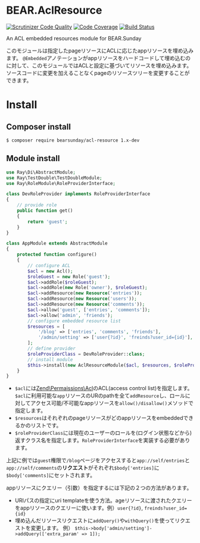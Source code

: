 # BEAR.AclResource

[![Scrutinizer Code Quality](https://scrutinizer-ci.com/g/bearsunday/BEAR.AclResourceModule/badges/quality-score.png?b=1.x)](https://scrutinizer-ci.com/g/bearsunday/BEAR.AclResourceModule/?branch=1.x)
[![Code Coverage](https://scrutinizer-ci.com/g/bearsunday/BEAR.AclResourceModule/badges/coverage.png?b=1.x)](https://scrutinizer-ci.com/g/bearsunday/BEAR.AclResourceModule/?branch=1.x)
[![Build Status](https://travis-ci.org/bearsunday/BEAR.AclResourceModule.svg?branch=1.x)](https://travis-ci.org/bearsunday/BEAR.AclResourceModule)

An ACL embedded resources module for BEAR.Sunday

このモジュールは指定したpageリソースにACLに応じたappリソースを埋め込みます。
`@Embedded`アノテーションがappリソースをハードコードして埋め込むのに対して、このモジュールではACLと設定に基づいてリソースを埋め込みます。
ソースコードに変更を加えることなくpageのリソースツリーを変更することができます。

# Install

## Composer install

    $ composer require bearsunday/acl-resource 1.x-dev
    
## Module install

```php
use Ray\Di\AbstractModule;
use Ray\TestDouble\TestDoubleModule;
use Ray\RoleModule\RoleProviderInterface;

class DevRoleProvider implements RoleProviderInterface
{
    // provide role
    public function get()
    {
        return 'guest';
    }
}

class AppModule extends AbstractModule
{
    protected function configure()
    {
        // configure ACL
        $acl = new Acl();
        $roleGuest = new Role('guest');
        $acl->addRole($roleGuest);
        $acl->addRole(new Role('owner'), $roleGuest);
        $acl->addResource(new Resource('entries'));
        $acl->addResource(new Resource('users'));
        $acl->addResource(new Resource('comments'));
        $acl->allow('guest', ['entries', 'comments']);
        $acl->allow('admin', 'friends');
        // configure embedded resource list
        $resources = [
            '/blog' => ['entries', 'comments', 'friends'],
            '/admin/setting' => ['user{?id}', 'freinds?user_id={id}'],
        ];
        // define provider
        $roleProviderClass = DevRoleProvider::class;
        // install module        
        $this->install(new AclResourceModule($acl, $resources, $roleProviderClass));
    }
}
```

 * `$acl`には[Zend\Permaissions\Acl](https://framework.zend.com/manual/2.2/en/modules/zend.permissions.acl.intro.html)のACL(access control list)を指定します。
`$acl`に利用可能な`app`リソースのURのpathを全て`addResource`し、ロールに対してアクセス可能/不可能なappリソースを`allow()/disallow()`メソッドで指定します。
 * `$resources`はそれぞれのpageリソースがどのappリソースをembeddedできるかのリストです。
 * `$roleProviderClass`には現在のユーザーのロールを(ログイン状態などから)返すクラス名を指定します。`RoleProviderInterface`を実装する必要があります。

上記に例では`guest`権限で`/blog`ページをアクセスすると`app://self/entries`と`app://self/comments`の**リクエスト**がそれぞれ`$body['entries]`に`$body['comments]`にセットされます。

appリソースにクエリー（引数）を指定するには下記の２つの方法があります。

 * URIパスの指定にuri templateを使う方法。ageリソースに渡されたクエリーをappリソースのクエリーに使います。例）`user{?id}`, `freinds?user_id={id}`
 * 埋め込んだリソースリクエストに`addQuery()`や`withQuery()`を使ってリクエストを変更します。 例） `$this->body['admin/setting']->addQuery(['extra_param' => 1]);`
